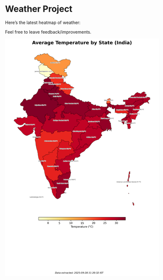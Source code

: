 # Weather Project

Here’s the latest heatmap of weather:

Feel free to leave feedback/improvements.

![India Heatmap](docs/assets/india_heatmap.png?v=D8CCAA)
